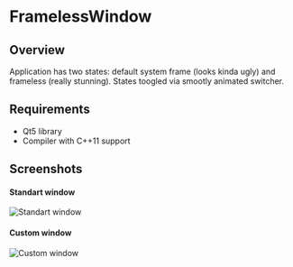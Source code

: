 # FramelessWindow
## Overview
Application has two states: default system frame (looks kinda ugly) and frameless (really stunning). States toogled via smootly animated switcher.

## Requirements
- Qt5 library
- Compiler with C++11 support

## Screenshots
#### Standart window
![Standart window](https://github.com/alexandear/FramelessWindow/blob/master/screenshots/standart_window.png)
#### Custom window
![Custom window](https://github.com/alexandear/FramelessWindow/blob/master/screenshots/custom_window.png)
